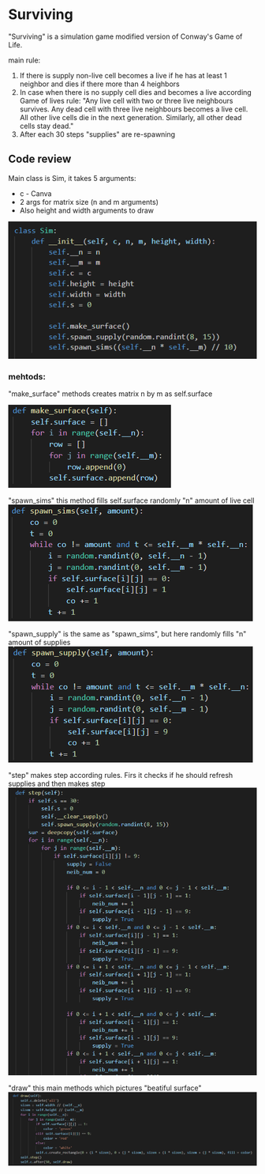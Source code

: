 # Surviving

"Surviving" is a simulation game modified version of Conway's Game of Life.

main rule: 
1. If there is supply non-live cell becomes a live if he has at least 1 neighbor and dies if there more than 4 heighbors
2. In case when there is no supply cell dies and becomes a live according Game of lives rule: "Any live cell with two or three live neighbours survives. Any dead cell with three live neighbours becomes a live cell. All other live cells die in the next generation. Similarly, all other dead cells stay dead."
3. After each 30 steps "supplies" are re-spawning

## Code review

Main class is Sim, it takes 5 arguments:
- c - Canva
- 2 args for matrix size (n and m arguments)
- Also height and width arguments to draw

![SIM](./screenshots/sim.png)

### mehtods:
"make_surface" methods creates matrix n by m as self.surface

![make_surface](./screenshots/make_surface.png)

"spawn_sims" this method fills self.surface randomly "n" amount of live cell
![spawn_sims](./screenshots/spawn_sims.png)

"spawn_supply" is the same as "spawn_sims", but here randomly fills "n" amount of supplies 
![spawn_supply](./screenshots/spawn_supply.png)

"step" makes step according rules. Firs it checks if he should refresh supplies and then makes step
![step](./screenshots/step.png)

"draw" this main methods which pictures "beatiful surface"
![draw](./screenshots/draw.png)